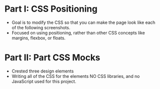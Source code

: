 # Part I: CSS Positioning

- Goal is to modify the CSS so that you can make the page look like each of the following screenshots.
- Focused on using positioning, rather than other CSS concepts like margins, flexbox, or floats.

# Part II: Part CSS Mocks

- Crested three design elements
- Writing all of the CSS for the elements NO CSS libraries, and no JavaScript used for this project.
